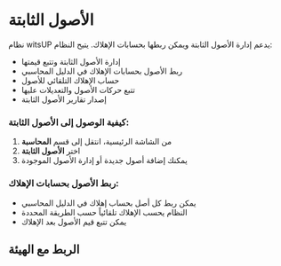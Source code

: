 # الأصول الثابتة
نظام witsUP يدعم إدارة الأصول الثابتة ويمكن ربطها بحسابات الإهلاك. يتيح النظام:
- إدارة الأصول الثابتة وتتبع قيمتها
- ربط الأصول بحسابات الإهلاك في الدليل المحاسبي
- حساب الإهلاك التلقائي للأصول
- تتبع حركات الأصول والتعديلات عليها
- إصدار تقارير الأصول الثابتة

### كيفية الوصول إلى الأصول الثابتة:
1. من الشاشة الرئيسية، انتقل إلى قسم **المحاسبة**
2. اختر **الأصول الثابتة**
3. يمكنك إضافة أصول جديدة أو إدارة الأصول الموجودة

### ربط الأصول بحسابات الإهلاك:
- يمكن ربط كل أصل بحساب إهلاك في الدليل المحاسبي
- النظام يحسب الإهلاك تلقائياً حسب الطريقة المحددة
- يمكن تتبع قيم الأصول بعد الإهلاك

## الربط مع الهيئة
